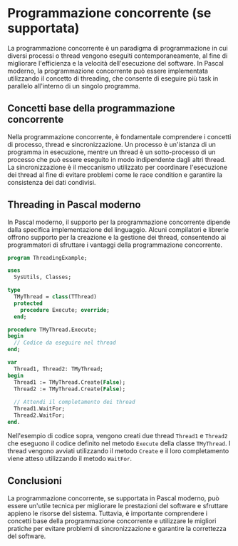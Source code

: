 # Programmazione concorrente (se supportata)

La programmazione concorrente è un paradigma di programmazione in cui diversi processi o thread vengono eseguiti contemporaneamente, al fine di migliorare l'efficienza e la velocità dell'esecuzione del software. In Pascal moderno, la programmazione concorrente può essere implementata utilizzando il concetto di threading, che consente di eseguire più task in parallelo all'interno di un singolo programma.

## Concetti base della programmazione concorrente

Nella programmazione concorrente, è fondamentale comprendere i concetti di processo, thread e sincronizzazione. Un processo è un'istanza di un programma in esecuzione, mentre un thread è un sotto-processo di un processo che può essere eseguito in modo indipendente dagli altri thread. La sincronizzazione è il meccanismo utilizzato per coordinare l'esecuzione dei thread al fine di evitare problemi come le race condition e garantire la consistenza dei dati condivisi.

## Threading in Pascal moderno

In Pascal moderno, il supporto per la programmazione concorrente dipende dalla specifica implementazione del linguaggio. Alcuni compilatori e librerie offrono supporto per la creazione e la gestione dei thread, consentendo ai programmatori di sfruttare i vantaggi della programmazione concorrente.

```pascal
program ThreadingExample;

uses
  SysUtils, Classes;

type
  TMyThread = class(TThread)
  protected
    procedure Execute; override;
  end;

procedure TMyThread.Execute;
begin
  // Codice da eseguire nel thread
end;

var
  Thread1, Thread2: TMyThread;
begin
  Thread1 := TMyThread.Create(False);
  Thread2 := TMyThread.Create(False);
  
  // Attendi il completamento dei thread
  Thread1.WaitFor;
  Thread2.WaitFor;
end.
```

Nell'esempio di codice sopra, vengono creati due thread `Thread1` e `Thread2` che eseguono il codice definito nel metodo `Execute` della classe `TMyThread`. I thread vengono avviati utilizzando il metodo `Create` e il loro completamento viene atteso utilizzando il metodo `WaitFor`.

## Conclusioni

La programmazione concorrente, se supportata in Pascal moderno, può essere un'utile tecnica per migliorare le prestazioni del software e sfruttare appieno le risorse del sistema. Tuttavia, è importante comprendere i concetti base della programmazione concorrente e utilizzare le migliori pratiche per evitare problemi di sincronizzazione e garantire la correttezza del software.